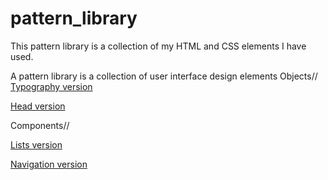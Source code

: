 # pattern_library
This pattern library is a collection of my HTML and CSS elements I have used.

A pattern library is a collection of user interface design elements
Objects//
[Typography version](https://holly-haughian1999.github.io/pattern_library/head.html)

[Head version](https://holly-haughian1999.github.io/pattern_library/typography.html)

Components//

[Lists version](https://holly-haughian1999.github.io/pattern_library/lists.html)

[Navigation version](https://holly-haughian1999.github.io/pattern_library/navigation.html)

